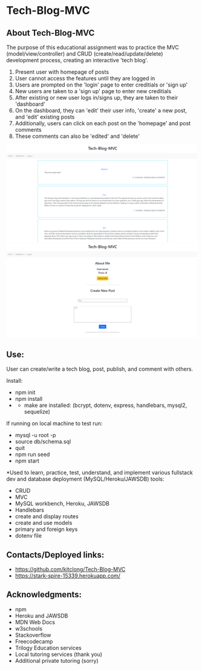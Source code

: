 # Tech-Blog-MVC
## About Tech-Blog-MVC

The purpose of this educational assignment was to practice the MVC (model/view/controller) and CRUD (create/read/update/delete) development process, creating an interactive 'tech blog'. 

1. Present user with homepage of posts
2. User cannot access the features until they are logged in
3. Users are prompted on the 'login' page to enter creditials or 'sign up'
4. New users are taken to a 'sign up' page to enter new creditials
5. After existing or new user logs in/signs up, they are taken to their 'dashboard'
6. On the dashboard, they can 'edit' their user info, 'create' a new post, and 'edit' existing posts
7. Additionally, users can click on each post on the 'homepage' and post comments
8. These comments can also be 'edited' and 'delete'

![Screenshot of page](assets/pic1.PNG)
![Screenshot of page](assets/pic2.PNG)

## Use:

User can create/write a tech blog, post, publish, and comment with others.

Install:
* npm init
* npm install
* * make are installed: (bcrypt, dotenv, express, handlebars, mysql2, sequelize)

If running on local machine to test run:
* mysql -u root -p
* source db/schema.sql
* quit
* npm run seed
* npm start

*Used to learn, practice, test, understand, and implement various fullstack dev and database deployment (MySQL/Heroku/JAWSDB) tools: 

* CRUD
* MVC
* MySQL workbench, Heroku, JAWSDB
* Handlebars
* create and display routes 
* create and use models
* primary and foreign keys
* dotenv file 

## Contacts/Deployed links:

* https://github.com/kitclong/Tech-Blog-MVC
* https://stark-spire-15339.herokuapp.com/

## Acknowledgments:

* npm
* Heroku and JAWSDB
* MDN Web Docs
* w3schools
* Stackoverflow
* Freecodecamp
* Trilogy Education services
* Local tutoring services (thank you)
* Additional private tutoring (sorry)
